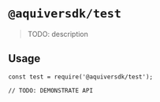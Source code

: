 # `@aquiversdk/test`

> TODO: description

## Usage

```
const test = require('@aquiversdk/test');

// TODO: DEMONSTRATE API
```
